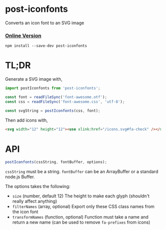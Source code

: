 # post-iconfonts

Converts an icon font to an SVG image

### [Online Version](http://jacobp100.github.io/post-iconfonts/)

```
npm install --save-dev post-iconfonts
```

# TL;DR

Generate a SVG image with,

```js
import postIconfonts from 'post-iconfonts';

const font = readFileSync('font-awesome.otf');
const css = readFileSync('font-awesome.css', 'utf-8');

const svgString = postIconfonts(css, font);
```

Then add icons with,

```html
<svg width="12" height="12"><use xlink:href="/icons.svg#fa-check" /></svg>
```

# API

```js
postIconfonts(cssString, fontBuffer, options);
```

`cssString` must be a string. `fontBuffer` can be an ArrayBuffer or a standard node.js Buffer.

The options takes the following:

* `size` (number, default 12) The height to make each glyph (shouldn't really affect anything)
* `filterNames` (array, optional) Export only these CSS class names from the icon font
* `transformNames` (function, optional) Function must take a name and return a new name (can be used to remove `fa-prefixes` from icons)
